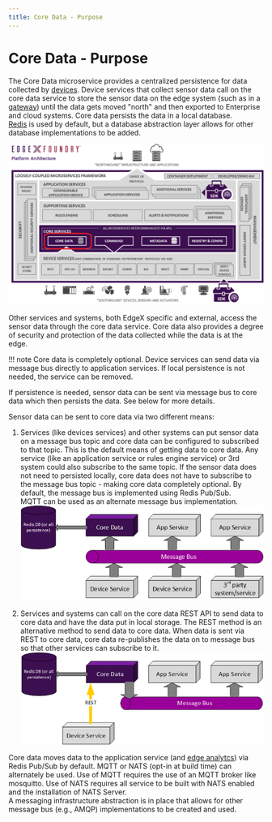 ```yaml
---
title: Core Data - Purpose
---
```


# Core Data - Purpose

The Core Data microservice provides a centralized persistence for data collected by [devices](../../../general/Definitions.md#device).
Device services that collect sensor data call on the core data service to
store the sensor data on the edge system (such as in a [gateway](../../../general/Definitions.md#gateway)) until the data gets moved "north" and then exported to Enterprise and cloud systems. 
Core data persists the data in a local database.  
[Redis](https://redis.io/) is used by default, but a database abstraction layer allows for other database implementations to be added.

![image](EdgeX_CoreData.png)

Other services and systems, both EdgeX specific and external, access the sensor data through the core data service.
Core data also provides a degree of security and protection of the data collected while the data is at the edge.

!!! note
    Core data is completely optional. Device services can send data via message bus directly to application services.  If local persistence is not needed, the service can be removed.

If persistence is needed, sensor data can be sent via message bus to core data which then persists the data.  See below for more details.

Sensor data can be sent to core data via two different means:

1. Services (like devices services) and other systems can put sensor data on a message bus topic and core data can be configured to subscribed to that topic.
    This is the default means of getting data to core data.
    Any service (like an application service or rules engine service) or 3rd system could also subscribe to the same topic.
    If the sensor data does not need to persisted locally, core data does not have to subscribe to the message bus topic - making core data completely optional.
    By default, the message bus is implemented using Redis Pub/Sub.  
    MQTT can be used as an alternate message bus implementation.
        ![image](EdgeX_CoreDataSubscriber.png)

2. Services and systems can call on the core data REST API to send data to core data and have the data put in local storage.
   The REST method is an alternative method to send data to core data.
   When data is sent via REST to core data, core data re-publishes the data on to message bus so that other services can subscribe to it.
       ![image](EdgeX_CoreDataRESTEndpoint.png)


Core data moves data to the application service (and [edge analytcs](../../../general/Definitions.md#edge-analytics)) via Redis Pub/Sub by default. MQTT or NATS (opt-in at build time) can alternately be used. 
Use of MQTT requires the use of an MQTT broker like mosquitto.
Use of NATS requires all service to be built with NATS enabled and the installation of NATS Server.  
A messaging infrastructure abstraction is in place that allows for other message bus (e.g., AMQP) implementations to be created and used.